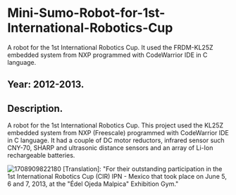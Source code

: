 # Mini-Sumo-Robot-for-1st-International-Robotics-Cup
A robot for the 1st International Robotics Cup. It used the FRDM-KL25Z embedded system from NXP programmed with CodeWarrior IDE in C language.

## Year: 2012-2013. 

## Description. 

A robot for the 1st International Robotics Cup. This project used the KL25Z embedded system from NXP (Freescale) programmed with CodeWarrior IDE in C language. It had a couple of DC motor reductors, infrared sensor such CNY-70, SHARP and ultrasonic distance sensors and an array of Li-Ion rechargeable batteries.

![1708909822180](https://github.com/Lechuga-Geronimo/Mini-Sumo-Robot/assets/142461885/41e8471e-3646-4e3c-95cd-0d92374a5a04)
[Translation]: "For their outstanding participation in the 1st International Robotics Cup (CIR) IPN - Mexico that took place on June 5, 6 and 7, 2013, at the "Édel Ojeda Malpica" Exhibition Gym."
